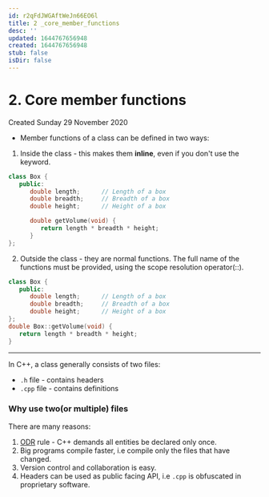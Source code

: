 ```yaml
---
id: r2qFdJWGAftWeJn66EO6l
title: 2 _core_member_functions
desc: ''
updated: 1644767656948
created: 1644767656948
stub: false
isDir: false
---
```

# 2. Core member functions
Created Sunday 29 November 2020


* Member functions of a class can be defined in two ways:


1. Inside the class - this makes them **inline**, even if you don't use the keyword.
```c++
class Box {
   public:
      double length;      // Length of a box
      double breadth;     // Breadth of a box
      double height;      // Height of a box

      double getVolume(void) {
         return length * breadth * height;
      }
};
```

2. Outside the class - they are normal functions. The full name of the functions must be provided, using the scope resolution operator(::).
```c++
class Box {
   public:
      double length;      // Length of a box
      double breadth;     // Breadth of a box
      double height;      // Height of a box
};
double Box::getVolume(void) {
   return length * breadth * height;
}
```

*****

In C++, a class generally consists of two files:

* ``.h`` file - contains headers
* ``.cpp`` file - contains definitions


### Why use two(or multiple) files
There are many reasons:

1. [ODR](https://stackoverflow.com/questions/38030754/what-is-the-intention-of-odr/#answer-38031103) rule - C++ demands all entities be declared only once.
2. Big programs compile faster, i.e compile only the files that have changed.
3. Version control and collaboration is easy.
4. Headers can be used as public facing API, i.e ``.cpp`` is obfuscated in proprietary software.


